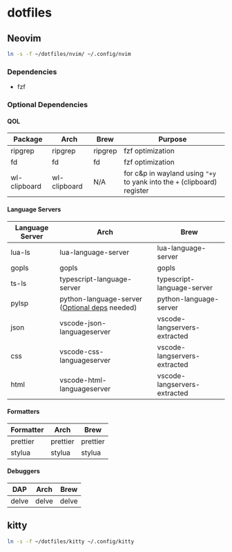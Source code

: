 # dotfiles

## Neovim

```bash
ln -s -f ~/dotfiles/nvim/ ~/.config/nvim
```

### Dependencies

- fzf

### Optional Dependencies

#### QOL

| Package      | Arch         | Brew    | Purpose                                                                  |
| ------------ | ------------ | ------- | ------------------------------------------------------------------------ |
| ripgrep      | ripgrep      | ripgrep | fzf optimization                                                         |
| fd           | fd           | fd      | fzf optimization                                                         |
| wl-clipboard | wl-clipboard | N/A     | for c&p in wayland using `"+y` to yank into the `+` (clipboard) register |

#### Language Servers

| Language Server | Arch                                                                                                                                                                              | Brew                         |
| --------------- | --------------------------------------------------------------------------------------------------------------------------------------------------------------------------------- | ---------------------------- |
| lua-ls          | lua-language-server                                                                                                                                                               | lua-language-server          |
| gopls           | gopls                                                                                                                                                                             | gopls                        |
| ts-ls           | typescript-language-server                                                                                                                                                        | typescript-language-server   |
| pylsp           | python-language-server ([Optional deps](https://github.com/palantir/python-language-server/tree/0fa74bae6fbb331498dbc39b6257d74357edea2f?tab=readme-ov-file#installation) needed) | python-language-server       |
| json            | vscode-json-languageserver                                                                                                                                                        | vscode-langservers-extracted |
| css             | vscode-css-languageserver                                                                                                                                                         | vscode-langservers-extracted |
| html            | vscode-html-languageserver                                                                                                                                                        | vscode-langservers-extracted |

#### Formatters

| Formatter | Arch     | Brew     |
| --------- | -------- | -------- |
| prettier  | prettier | prettier |
| stylua    | stylua   | stylua   |

#### Debuggers

| DAP   | Arch  | Brew  |
| ----- | ----- | ----- |
| delve | delve | delve |

## kitty

```bash
ln -s -f ~/dotfiles/kitty ~/.config/kitty
```
